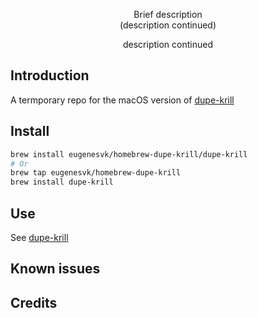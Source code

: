 <p align="center">
Brief description
<br>
(description continued)
</p>

<p align="center">  
description continued
</p>


## Introduction

A termporary repo for the macOS version of [dupe-krill](https://github.com/kornelski/dupe-krill)

## Install

```sh
brew install eugenesvk/homebrew-dupe-krill/dupe-krill
# Or
brew tap eugenesvk/homebrew-dupe-krill
brew install dupe-krill
```

## Use

See [dupe-krill](https://github.com/kornelski/dupe-krill)

## Known issues

## Credits
